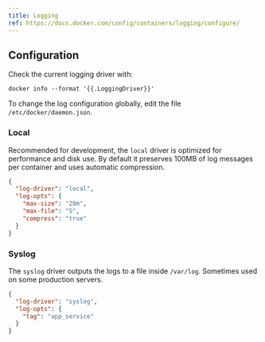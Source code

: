 ```yaml
---
title: Logging
ref: https://docs.docker.com/config/containers/logging/configure/
---
```


## Configuration

Check the current logging driver with:

```shell
docker info --format '{{.LoggingDriver}}'
```

To change the log configuration globally,
edit the file `/etc/docker/daemon.json`.

### Local

Recommended for development,
the `local` driver is optimized for performance and disk use.
By default it preserves 100MB of log messages per container and uses automatic compression.

```json
{
  "log-driver": "local",
  "log-opts": {
    "max-size": "20m",
    "max-file": "5",
    "compress": "true"
  }
}
```

### Syslog

The `syslog` driver outputs the logs to a file inside `/var/log`.
Sometimes used on some production servers.

```json
{
  "log-driver": "syslog",
  "log-opts": {
    "tag": "app_service"
  }
}
```
